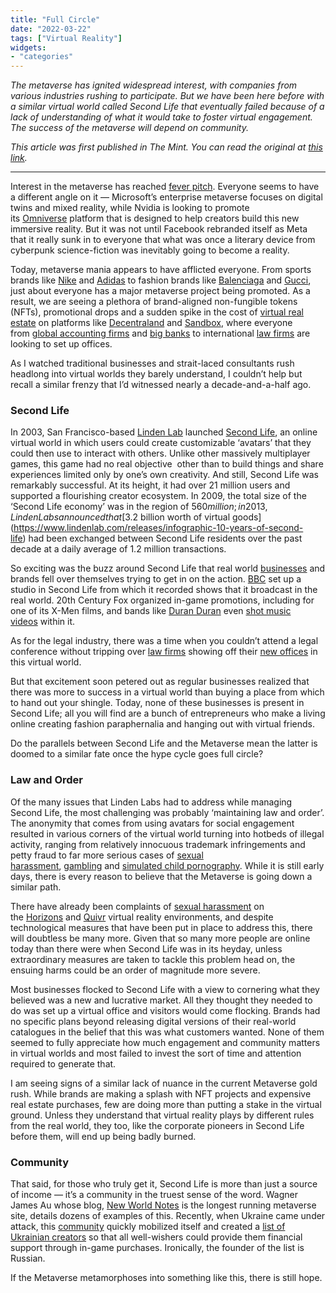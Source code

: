 ```yaml
---
title: "Full Circle"
date: "2022-03-22"
tags: ["Virtual Reality"]
widgets: 
- "categories"
---
```


*The metaverse has ignited widespread interest, with companies from various industries rushing to participate. But we have been here before with a similar virtual world called Second Life that eventually failed because of a lack of understanding of what it would take to foster virtual engagement. The success of the metaverse will depend on community.*
<!--more-->

*This article was first published in The Mint. You can read the original at [this link](https://www.livemint.com/opinion/columns/second-life-learnings-for-metaverse-enthusiasts-today-11647968457585.html).*

---

Interest in the metaverse has reached [fever pitch](https://coinsunveiled.com/2021/12/how-facebooks-metaverse-fever-can-drive-cryptocurrencys-growth-news/). Everyone seems to have a different angle on it — Microsoft’s enterprise metaverse focuses on digital twins and mixed reality, while Nvidia is looking to promote its [Omniverse](https://nvidianews.nvidia.com/news/nvidia-brings-millions-more-into-the-metaverse-with-expanded-omniverse-platform) platform that is designed to help creators build this new immersive reality. But it was not until Facebook rebranded itself as Meta that it really sunk in to everyone that what was once a literary device from cyberpunk science-fiction was inevitably going to become a reality.

Today, metaverse mania appears to have afflicted everyone. From sports brands like [Nike](https://athletechnews.com/nike-introduces-nikeland-in-metaverse/) and [Adidas](https://news.adidas.com/originals/into-the-metaverse--how-we-got-here-and-where-we-are-headed/s/6ccb61cb-2135-453e-8626-ac3d56faab30) to fashion brands like [Balenciaga](https://www.inputmag.com/style/balenciaga-metaverse-digital-clothes-fashion-products) and [Gucci](https://www.voguebusiness.com/technology/gucci-goes-deeper-into-the-metaverse-for-next-nft-project), just about everyone has a major metaverse project being promoted. As a result, we are seeing a plethora of brand-aligned non-fungible tokens (NFTs), promotional drops and a sudden spike in the cost of [virtual real estate](https://www.protocol.com/entertainment/video-game-real-estate-metaverse) on platforms like [Decentraland](https://decentraland.org/) and [Sandbox](https://www.sandbox.game/en/map/?liteMap=false&currentX=1514&currentY=615&zoom=0.5), where everyone from [global accounting firms](https://www.consultancy.uk/news/30011/pwc-buys-virtual-land-nft-in-the-sandboxs-metaverse) and [big banks](https://www.usatoday.com/story/money/2022/02/15/jp-morgan-bank-joins-metaverse/6803137001/) to international [law firms](https://www.abajournal.com/news/article/major-law-firm-buys-property-in-the-metaverse-and-opens-virtual-office/) are looking to set up offices.

As I watched traditional businesses and strait-laced consultants rush headlong into virtual worlds they barely understand, I couldn’t help but recall a similar frenzy that I’d witnessed nearly a decade-and-a-half ago.

### Second Life

In 2003, San Francisco-based [Linden Lab](https://www.lindenlab.com/) launched [Second Life](https://secondlife.com/), an online virtual world in which users could create customizable ‘avatars’ that they could then use to interact with others. Unlike other massively multiplayer games, this game had no real objective  other than to build things and share experiences limited only by one’s own creativity. And still, Second Life was remarkably successful. At its height, it had over 21 million users and supported a flourishing creator ecosystem. In 2009, the total size of the ‘Second Life economy’ was in the region of $560 million; in 2013, Linden Labs announced that [$3.2 billion worth of virtual goods](https://www.lindenlab.com/releases/infographic-10-years-of-second-life) had been exchanged between Second Life residents over the past decade at a daily average of 1.2 million transactions.

So exciting was the buzz around Second Life that real world [businesses](https://nwn.blogs.com/nwn/2006/10/mixed_success_o.html) and brands fell over themselves trying to get in on the action. [BBC](https://www.cnet.com/culture/bbc-to-broadcast-in-second-life/) set up a studio in Second Life from which it recorded shows that it broadcast in the real world. 20th Century Fox organized in-game promotions, including for one of its X-Men films, and bands like [Duran Duran](https://secondlife.com/destinations/duranduran) even [shot music videos](https://www.cnet.com/culture/duran-duran-gets-a-second-life/) within it.

As for the legal industry, there was a time when you couldn’t attend a legal conference without tripping over [law firms](https://www.hypergridbusiness.com/2010/03/law-firms-holds-meetings-training-in-second-life/) showing off their [new offices](https://www.thetimes.co.uk/article/first-uk-law-firm-opens-virtual-office-in-second-life-6rrj77fvqtq) in this virtual world.

But that excitement soon petered out as regular businesses realized that there was more to success in a virtual world than buying a place from which to hand out your shingle. Today, none of these businesses is present in Second Life; all you will find are a bunch of entrepreneurs who make a living online creating fashion paraphernalia and hanging out with virtual friends.

Do the parallels between Second Life and the Metaverse mean the latter is doomed to a similar fate once the hype cycle goes full circle?

### Law and Order

Of the many issues that Linden Labs had to address while managing Second Life, the most challenging was probably ‘maintaining law and order’. The anonymity that comes from using avatars for social engagement resulted in various corners of the virtual world turning into hotbeds of illegal activity, ranging from relatively innocuous trademark infringements and petty fraud to far more serious cases of [sexual harassment](https://secondlifevirtualharassment.blogspot.com/), [gambling](https://www.nbcnews.com/id/wbna17950149) and [simulated child pornography](https://www.theguardian.com/technology/2007/may/08/secondlife.web20). While it is still early days, there is every reason to believe that the Metaverse is going down a similar path.

There have already been complaints of [sexual harassment](https://nypost.com/2021/12/17/woman-claims-she-was-virtually-groped-in-meta-vr-metaverse/) on the [Horizons](https://www.oculus.com/horizon-worlds/) and [Quivr](https://medium.com/athena-talks/my-first-virtual-reality-sexual-assault-2330410b62ee) virtual reality environments, and despite technological measures that have been put in place to address this, there will doubtless be many more. Given that so many more people are online today than there were when Second Life was in its heyday, unless extraordinary measures are taken to tackle this problem head on, the ensuing harms could be an order of magnitude more severe.

Most businesses flocked to Second Life with a view to cornering what they believed was a new and lucrative market. All they thought they needed to do was set up a virtual office and visitors would come flocking. Brands had no specific plans beyond releasing digital versions of their real-world catalogues in the belief that this was what customers wanted. None of them seemed to fully appreciate how much engagement and community matters in virtual worlds and most failed to invest the sort of time and attention required to generate that.

I am seeing signs of a similar lack of nuance in the current Metaverse gold rush. While brands are making a splash with NFT projects and expensive real estate purchases, few are doing more than putting a stake in the virtual ground. Unless they understand that virtual reality plays by different rules from the real world, they too, like the corporate pioneers in Second Life before them, will end up being badly burned.

### Community

That said, for those who truly get it, Second Life is more than just a source of income — it’s a community in the truest sense of the word. Wagner James Au whose blog, [New World Notes](https://nwn.blogs.com/nwn/) is the longest running metaverse site, details dozens of examples of this. Recently, when Ukraine came under attack, this [community](https://nwn.blogs.com/nwn/2022/02/second-life-tribute-to-ukraine.html) quickly mobilized itself and created a [list of Ukrainian creators](https://docs.google.com/spreadsheets/d/1zZpNTlBvuJ-DELHGFxjdbyo3Kd28O8w4Sb0s3x0rd3I/edit?fbclid=IwAR3iDXPONC2bXU0WpaHYFu-lk9Nf83Krznzt0U7xDhYWS4XMajinh5bf66s#gid=0) so that all well-wishers could provide them financial support through in-game purchases. Ironically, the founder of the list is Russian.

If the Metaverse metamorphoses into something like this, there is still hope.

